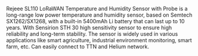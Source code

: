 Rejeee SL110 LoRaWAN Temperature and Humidity Sensor with Probe is a long-range low power temperature and humidity sensor, based on Semtech SX1262/SX1268, with a built-in 5400mAh Li battery that can last up to 10 years. With Sensirion STH 30 high sensitivity sensor to ensure high reliability and long-term stability. The sensor is widely used in various applications like smart agriculture, industrial environment monitoring, smart farm, etc. Can easily connect to TTN and Helium network.
